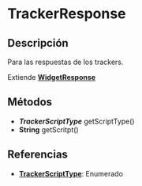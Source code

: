 # TrackerResponse

## Descripción

Para las respuestas de los trackers.

Extiende [**WidgetResponse**](WidgetResponse.md)

## Métodos

- ***TrackerScriptType*** getScriptType()
- **String** getScritpt()

## Referencias

- **[TrackerScriptType](../Enums/README.md#TrackerScriptType)**: Enumerado
